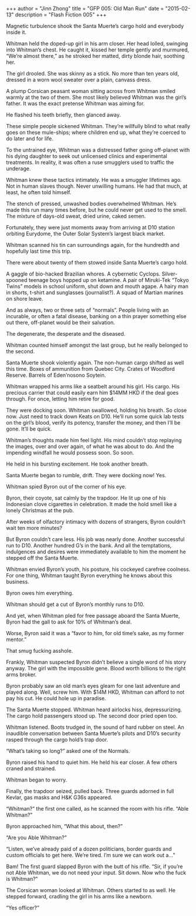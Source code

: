 +++
author = "Jinn Zhong"
title = "GFP 005: Old Man Run"
date = "2015-02-13"
description = "Flash Fiction 005"
+++

Magnetic turbulence shook the Santa Muerte’s cargo hold and everybody inside it.

Whitman held the doped-up girl in his arm closer. Her head lolled, swinging into Whitman’s chest. He caught it, kissed her temple gently and murmured, “We’re almost there,” as he stroked her matted, dirty blonde hair, soothing her.

The girl drooled. She was skinny as a stick. No more than ten years old, dressed in a worn wool sweater over a plain, canvass dress.

A plump Corsican peasant woman sitting across from Whitman smiled warmly at the two of them. She most likely believed Whitman was the girl’s father. It was the exact pretense Whitman was aiming for.

He flashed his teeth briefly, then glanced away.

These simple people sickened Whitman. They’re willfully blind to what really goes on these mule-ships; where children end up, what they’re coerced to do later and for life.

To the untrained eye, Whitman was a distressed father going off-planet with his dying daughter to seek out unlicensed clinics and experimental treatments. In reality, it was often a ruse smugglers used to traffic the underage.

Whitman knew these tactics intimately. He was a smuggler lifetimes ago. Not in human slaves though. Never unwilling humans. He had that much, at least, he often told himself.

The stench of pressed, unwashed bodies overwhelmed Whitman. He’s made this run many times before, but he could never get used to the smell. The mixture of days-old sweat, dried urine, caked semen.

Fortunately, they were just moments away from arriving at D10 station orbiting Eurydome, the Outer Solar System’s largest black market.

Whitman scanned his tin can surroundings again, for the hundredth and hopefully last time this trip. 

There were about twenty of them stowed inside Santa Muerte’s cargo hold.

A gaggle of bio-hacked Brazilian whores. A cybernetic Cyclops. Silver-spooned teenage boys hopped up on ketamine. A pair of Miruki-Tek “Tokyo Twins” models in school uniform, shut down and mouth agape. A hairy man in shorts, t-shirt and sunglasses (journalist?). A squad of Martian marines on shore leave.

And as always, two or three sets of “normals”. People living with an incurable, or often a fatal disease, banking on a thin prayer something else out there, off-planet would be their salvation.

The degenerate, the desperate and the diseased.

Whitman counted himself amongst the last group, but he really belonged to the second.

Santa Muerte shook violently again. The non-human cargo shifted as well this time. Boxes of ammunition from Quebec City. Crates of Woodford Reserve. Barrels of Eden’nosono Soytein.

Whitman wrapped his arms like a seatbelt around his girl. His cargo. His precious carrier that could easily earn him $14MM HKD if the deal goes through. For once, letting him retire for good.

They were docking soon. Whitman swallowed, holding his breath. So close now. Just need to track down Keats on D10. He’ll run some quick lab tests on the girl’s blood, verify its potency, transfer the money, and then I’ll be gone. It’ll be quick. 

Whitman’s thoughts made him feel light. His mind couldn’t stop replaying the images, over and over again, of what he was about to do. And the impending windfall he would possess soon. So soon.

He held in his bursting excitement. He took another breath.

Santa Muerte began to rumble, drift. They were docking now! Yes. 

Whitman spied Byron out of the corner of his eye.

Byron, their coyote, sat calmly by the trapdoor. He lit up one of his Indonesian clove cigarettes in celebration. It made the hold smell like a lonely Christmas at the pub.

After weeks of olfactory intimacy with dozens of strangers, Byron couldn’t wait ten more minutes?

But Byron couldn’t care less. His job was nearly done. Another successful run to D10. Another hundred G’s in the bank. And all the temptations, indulgences and desires were immediately available to him the moment he stepped off the Santa Muerte.

Whitman envied Byron’s youth, his posture, his cockeyed carefree coolness. For one thing, Whitman taught Byron everything he knows about this business.

Byron owes him everything.

Whitman should get a cut of Byron’s monthly runs to D10.

And yet, when Whitman pled for free passage aboard the Santa Muerte, Byron had the gall to ask for 10% of Whitman’s deal.

Worse, Byron said it was a “favor to him, for old time’s sake, as my former mentor.” 

That smug fucking asshole.

Frankly, Whitman suspected Byron didn’t believe a single word of his story anyway. The girl with the impossible gene. Blood worth billions to the right arms broker.

Byron probably saw an old man’s eyes gleam for one last adventure and played along. Well, screw him. With $14M HKD, Whitman can afford to not pay his cut. He could hole up in paradise.

The Santa Muerte stopped. Whitman heard airlocks hiss, depressurizing. The cargo hold passengers stood up. The second door pried open too.

Whitman listened. Boots trudged in, the sound of hard rubber on steel. An inaudible conversation between Santa Muerte’s pilots and D10’s security rasped through the cargo hold’s trap door.

“What’s taking so long?” asked one of the Normals.

Byron raised his hand to quiet him. He held his ear closer. A few others craned and strained.

Whitman began to worry.

Finally, the trapdoor seized, pulled back. Three guards adorned in full Kevlar, gas masks and H&K G36s appeared.

“Whitman?” the first one called, as he scanned the room with his rifle. “Able Whitman?”

Byron approached him, “What this about, then?”

“Are you Able Whitman?”

“Listen, we’ve already paid of a dozen politicians, border guards and custom officials to get here. We’re tired. I’m sure we can work out a...”

Bam! The first guard slapped Byron with the butt of his rifle. “Sir, if you’re not Able Whitman, we do not need your input. Sit down. Now who the fuck is Whitman?”

The Corsican woman looked at Whitman. Others started to as well. He stepped forward, cradling the girl in his arms like a newborn.

“Yes officer?”
